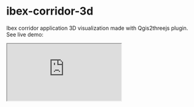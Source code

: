 # ibex-corridor-3d
Ibex corridor application 3D visualization made with Qgis2threejs plugin. See live demo:<br>
<iframe src=https://williamtjiong.github.io/ibex-corridor-3d/></iframe>


